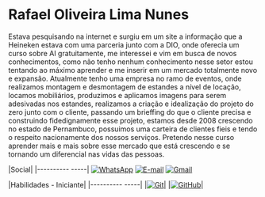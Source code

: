 # Rafael Oliveira Lima Nunes

Estava pesquisando na internet e surgiu em um site a informação que a Heineken estava com uma parceria junto com a DIO, onde oferecia um curso sobre AI gratuitamente, me interessei e vim em busca de novos conhecimentos, como não tenho nenhum conhecimento nesse setor estou tentando ao máximo aprender e me inserir em um mercado totalmente novo e expansão.
Atualmente tenho uma empresa no ramo de eventos, onde realizamos montagem e desmontagem de estandes a nível de locação, locamos mobiliários, produzimos e aplicamos imagens para serem adesivadas nos estandes, realizamos a criação e idealização do projeto do zero junto com o cliente, passando um brieffing do que o cliente precisa e construindo fidedignamente esse projeto, estamos desde 2008 crescendo no estado de Pernambuco, possuimos uma carteira de clientes fieis e tendo o respeito nacionamente dos nossos serviços. Pretendo nesse curso aprender mais e mais sobre esse mercado que está crescendo e se tornando um diferencial nas vidas das pessoas. 


|Social|
|----------  -----|
[![WhatsApp](https://img.shields.io/badge/WhatsApp-25D366?style=for-the-badge&logo=whatsapp&logoColor=white)](https://wa.me/+55+81+888981172)
[![E-mail](https://img.shields.io/badge/-Email-000?style=for-the-badge&logo=microsoft-outlook&logoColor=007BFF)](mailto:rafaelolnunes@yahoo.com.br)
[![Gmail](https://img.shields.io/badge/Gmail-333333?style=for-the-badge&logo=gmail&logoColor=red)](mailto:rafaelolnunes@gmail.com)

|Habilidades - Iniciante|
|----------  -----|
|[![Git](https://img.shields.io/badge/Git-000?style=for-the-badge&logo=git&logoColor=E94D5F)]()|
|[![GitHub](https://img.shields.io/badge/GitHub-000?style=for-the-badge&logo=github&logoColor=30A3DC)]()|
